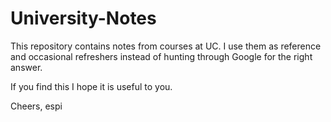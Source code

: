 # University-Notes

This repository contains notes from courses at UC. I use them as reference and
occasional refreshers instead of hunting through Google for the right answer.

If you find this I hope it is useful to you.

Cheers,
espi
